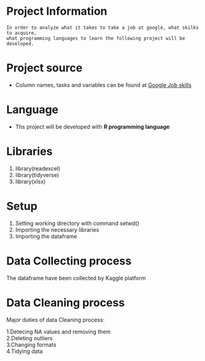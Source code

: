 # Project Information
``` 
In order to analyze what it takes to take a job at google, what skilks to acquire, 
what programming languages to learn the following project will be developed.
```
# Project source 
* Column names, tasks and variables can be found at  [Google Job skills](https://www.kaggle.com/niyamatalmass/google-job-skills)


# Language
* Ths project will be developed with **R programming language**

# Libraries 
1. library(readexcel)
2. library(tidyverse)
3. library(xlsx)

# Setup 
1. Setting working directory with command setwd()
2. Importing the necessary libraries 
3. Importing the dataframe

# Data Collecting process 
The dataframe have been collected by Kaggle platform 

# Data Cleaning process
Major duties of data Cleaning process:<br>

1.Detecing NA values and removing them <br>
2.Deleting outliers <br>
3.Changing formats <br>
4.Tidying data
